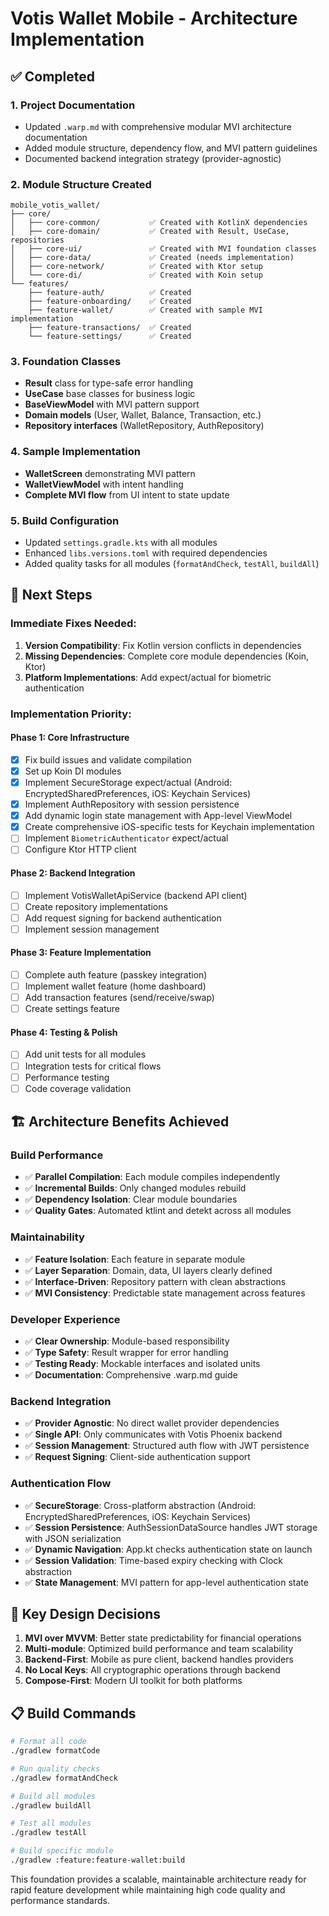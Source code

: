 # Votis Wallet Mobile - Architecture Implementation

## ✅ Completed

### 1. **Project Documentation**
- Updated `.warp.md` with comprehensive modular MVI architecture documentation
- Added module structure, dependency flow, and MVI pattern guidelines
- Documented backend integration strategy (provider-agnostic)

### 2. **Module Structure Created**
```
mobile_votis_wallet/
├── core/
│   ├── core-common/           ✅ Created with KotlinX dependencies
│   ├── core-domain/           ✅ Created with Result, UseCase, repositories
│   ├── core-ui/               ✅ Created with MVI foundation classes
│   ├── core-data/             ✅ Created (needs implementation)
│   ├── core-network/          ✅ Created with Ktor setup
│   └── core-di/               ✅ Created with Koin setup
└── features/
    ├── feature-auth/          ✅ Created
    ├── feature-onboarding/    ✅ Created
    ├── feature-wallet/        ✅ Created with sample MVI implementation
    ├── feature-transactions/  ✅ Created
    └── feature-settings/      ✅ Created
```

### 3. **Foundation Classes**
- **Result<T>** class for type-safe error handling
- **UseCase** base classes for business logic
- **BaseViewModel** with MVI pattern support
- **Domain models** (User, Wallet, Balance, Transaction, etc.)
- **Repository interfaces** (WalletRepository, AuthRepository)

### 4. **Sample Implementation**
- **WalletScreen** demonstrating MVI pattern
- **WalletViewModel** with intent handling
- **Complete MVI flow** from UI intent to state update

### 5. **Build Configuration**
- Updated `settings.gradle.kts` with all modules
- Enhanced `libs.versions.toml` with required dependencies
- Added quality tasks for all modules (`formatAndCheck`, `testAll`, `buildAll`)

## 🔧 Next Steps

### Immediate Fixes Needed:
1. **Version Compatibility**: Fix Kotlin version conflicts in dependencies
2. **Missing Dependencies**: Complete core module dependencies (Koin, Ktor)
3. **Platform Implementations**: Add expect/actual for biometric authentication

### Implementation Priority:

#### Phase 1: Core Infrastructure
- [x] Fix build issues and validate compilation
- [x] Set up Koin DI modules
- [x] Implement SecureStorage expect/actual (Android: EncryptedSharedPreferences, iOS: Keychain Services)
- [x] Implement AuthRepository with session persistence
- [x] Add dynamic login state management with App-level ViewModel
- [x] Create comprehensive iOS-specific tests for Keychain implementation
- [ ] Implement `BiometricAuthenticator` expect/actual
- [ ] Configure Ktor HTTP client

#### Phase 2: Backend Integration
- [ ] Implement VotisWalletApiService (backend API client)
- [ ] Create repository implementations
- [ ] Add request signing for backend authentication
- [ ] Implement session management

#### Phase 3: Feature Implementation
- [ ] Complete auth feature (passkey integration)
- [ ] Implement wallet feature (home dashboard)
- [ ] Add transaction features (send/receive/swap)
- [ ] Create settings feature

#### Phase 4: Testing & Polish
- [ ] Add unit tests for all modules
- [ ] Integration tests for critical flows
- [ ] Performance testing
- [ ] Code coverage validation

## 🏗️ Architecture Benefits Achieved

### **Build Performance**
- ✅ **Parallel Compilation**: Each module compiles independently
- ✅ **Incremental Builds**: Only changed modules rebuild
- ✅ **Dependency Isolation**: Clear module boundaries
- ✅ **Quality Gates**: Automated ktlint and detekt across all modules

### **Maintainability**
- ✅ **Feature Isolation**: Each feature in separate module
- ✅ **Layer Separation**: Domain, data, UI layers clearly defined
- ✅ **Interface-Driven**: Repository pattern with clean abstractions
- ✅ **MVI Consistency**: Predictable state management across features

### **Developer Experience**
- ✅ **Clear Ownership**: Module-based responsibility
- ✅ **Type Safety**: Result wrapper for error handling
- ✅ **Testing Ready**: Mockable interfaces and isolated units
- ✅ **Documentation**: Comprehensive .warp.md guide

### **Backend Integration**
- ✅ **Provider Agnostic**: No direct wallet provider dependencies
- ✅ **Single API**: Only communicates with Votis Phoenix backend
- ✅ **Session Management**: Structured auth flow with JWT persistence
- ✅ **Request Signing**: Client-side authentication support

### **Authentication Flow**
- ✅ **SecureStorage**: Cross-platform abstraction (Android: EncryptedSharedPreferences, iOS: Keychain Services)
- ✅ **Session Persistence**: AuthSessionDataSource handles JWT storage with JSON serialization
- ✅ **Dynamic Navigation**: App.kt checks authentication state on launch
- ✅ **Session Validation**: Time-based expiry checking with Clock abstraction
- ✅ **State Management**: MVI pattern for app-level authentication state

## 🎯 Key Design Decisions

1. **MVI over MVVM**: Better state predictability for financial operations
2. **Multi-module**: Optimized build performance and team scalability  
3. **Backend-First**: Mobile as pure client, backend handles providers
4. **No Local Keys**: All cryptographic operations through backend
5. **Compose-First**: Modern UI toolkit for both platforms

## 📋 Build Commands

```bash
# Format all code
./gradlew formatCode

# Run quality checks
./gradlew formatAndCheck

# Build all modules
./gradlew buildAll

# Test all modules
./gradlew testAll

# Build specific module
./gradlew :feature:feature-wallet:build
```

This foundation provides a scalable, maintainable architecture ready for rapid feature development while maintaining high code quality and performance standards.
